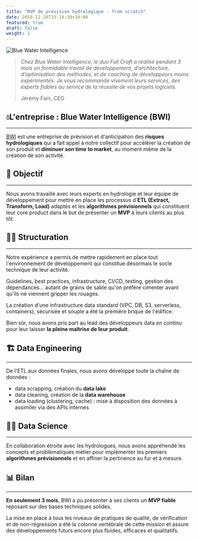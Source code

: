 ```yaml
---
title: "MVP de prévision hydrologique - from scratch"
date: 2018-11-28T15:14:39+10:00
featured: true
draft: false
weight: 1
---
```


![Blue Water Intelligence](/images/posts/bwi-illustration.png)

> *Chez Blue Water Intelligence, le duo Full Craft a réalisé pendant 3 mois un formidable travail de développement,
> d’architecture, d’optimisation des méthodes, et de coaching de développeurs moins expérimentés.
> Je vous recommande vivement leurs services, des experts fiables au service de la réussite de vos projets logiciels.*
> 
> Jérémy Fain, CEO

## 💧L'entreprise : Blue Water Intelligence (BWI)

--- 

[BWI](https://bwi.earth) est une entreprise de prévision et d'anticipation des **risques hydrologiques** qui a fait 
appel à notre collectif pour accélérer la création de son produit et **diminuer son time to market**, au moment même de la création de son activité.


## 🎯 Objectif

--- 

Nous avons travaillé avec leurs experts en hydrologie et leur équipe de développement pour mettre en place les processus
d'**ETL (Extract, Transform, Load)** adaptés et les **algorithmes prévisionnels** qui constituent leur core product dans
le but de présenter un **MVP** à leurs clients au plus tôt.

## 👷‍♂️ Structuration

--- 

Notre expérience a permis de mettre rapidement en place tout l'environnement de développement qui constitue désormais le socle technique de leur activité.

Guidelines, best practices, infrastructure, CI/CD, testing, gestion des dépendances... autant de grains de sable qu'on préfère cimenter avant qu'ils ne viennent gripper les rouages.


La création d'une infrastructure data standard (VPC, DB, S3, serverless, containers), sécurisée et souple a été la première brique de l'édifice.

Bien sûr, nous avons pris part au lead des développeurs data *en continu* pour leur laisser **la pleine maîtrise de leur produit**.

## 🏗️ Data Engineering

--- 

De l'ETL aux données finales, nous avons développé toute la chaîne de données :
- data scrapping, création du **data lake**
- data cleaning, création de la **data warehouse**
- data loading (clustering, cache) : mise à disposition des données à assimiler via des APIs internes

## 👨‍🔬 Data Science

--- 

En collaboration étroite avec les hydrologues, nous avons appréhendé les concepts et problématiques métier pour
implémenter les premiers **algorithmes prévisionnels** et en affiner la pertinence au fur et à mesure.

## 📊 Bilan

--- 

**En seulement 3 mois**, BWI a pu présenter à ses clients un **MVP fiable** reposant sur des bases techniques solides.


La mise en place à tous les niveaux de pratiques de qualité, de vérification et de non-régression a été la colonne vertébrale de cette mission et assure des développements futurs encore plus fluides, efficaces et qualitatifs.
